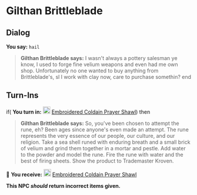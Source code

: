 # Gilthan Brittleblade




## Dialog

**You say:** `hail`



>**Gilthan Brittleblade says:** I wasn't always a pottery salesman ye know, I used to forge fine velium weapons and even had me own shop.  Unfortunately no one wanted to buy anything from Brittleblade's, sl I work with clay now, care to purchase somethin?
end



## Turn-Ins





if( **You turn in:** <img style="background:url(/static/icons/blank_slot.gif);width:20px;height:20px;" src="/static/icons/item_659.png" alt="" /> <a
                                href="/item/1198" data-url="1198" class="tooltip-link link">Embroidered Coldain Prayer Shawl</a>) then


>**Gilthan Brittleblade says:** So, you've been chosen to attempt the rune, eh? Been ages since anyone's even made an attempt. The rune represents the very essence of our people, our culture, and our religion. Take a sea shell runed with enduring breath and a small brick of velium and grind them together in a mortar and pestle. Add water to the powder and model the rune. Fire the rune with water and the best of firing sheets. Show the product to Trademaster Kroven.


 &#127873; **You receive:**  <img style="background:url(/static/icons/blank_slot.gif);width:20px;height:20px;" src="/static/icons/item_659.png" alt="" /> <a
                                href="/item/1198" data-url="1198" class="tooltip-link link">Embroidered Coldain Prayer Shawl</a> 

 

**This NPC *should* return incorrect items given.**
